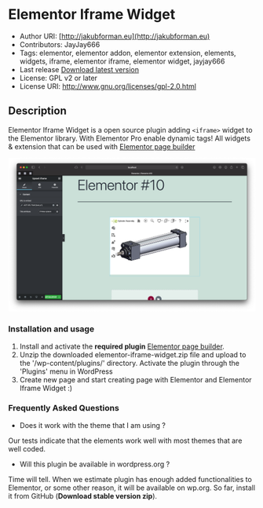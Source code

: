 # Elementor Iframe Widget
- Author URI: [http://jakubforman.eu](http://jakubforman.eu)
- Contributors: JayJay666
- Tags: elementor, elementor addon, elementor extension, elements, widgets, iframe, elementor iframe, elementor widget, jayjay666
- Last release [Download latest version](https://github.com/JayJay666/elementor-iframe-widget/releases)
- License: GPL v2 or later
- License URI: http://www.gnu.org/licenses/gpl-2.0.html

## Description

Elementor Iframe Widget is a open source plugin adding `<iframe>` widget to the Elementor library. With Elementor Pro 
enable dynamic tags! All widgets & extension that can be used with
[Elementor page builder](https://wordpress.org/plugins/elementor/)

![Plugin Preview](assets/preview.png "Preview of plugin")

### Installation and usage

1. Install and activate the **required plugin** [Elementor page builder](https://wordpress.org/plugins/elementor/).
2. Unzip the downloaded elementor-iframe-widget.zip file and upload to the '/wp-content/plugins/' directory. Activate the
   plugin through the 'Plugins' menu in WordPress
3. Create new page and start creating page with Elementor and Elementor Iframe Widget :)

### Frequently Asked Questions

* Does it work with the theme that I am using ?

Our tests indicate that the elements work well with most themes that are well coded.

* Will this plugin be available in wordpress.org ?

Time will tell. When we estimate plugin has enough added functionalities to Elementor, or some other reason, it will be
available on wp.org. So far, install it from GitHub (**Download stable version zip**).


